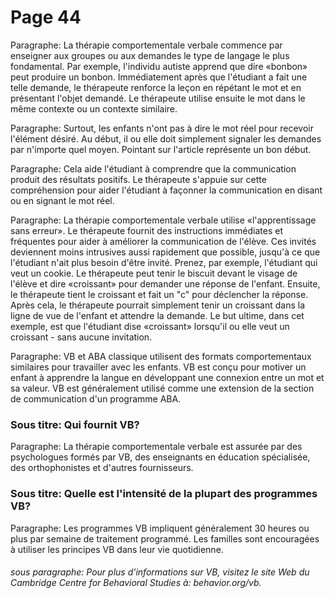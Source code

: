 # Page 44
Paragraphe: La thérapie comportementale verbale commence par enseigner aux groupes ou aux demandes le type de langage le plus fondamental. Par exemple, l'individu autiste apprend que dire «bonbon» peut produire un bonbon. Immédiatement après que l'étudiant a fait une telle demande, le thérapeute renforce la leçon en répétant le mot et en présentant l'objet demandé. Le thérapeute utilise ensuite le mot dans le même contexte ou un contexte similaire.

Paragraphe: Surtout, les enfants n'ont pas à dire le mot réel pour recevoir l'élément désiré. Au début, il ou elle doit simplement signaler les demandes par n'importe quel moyen. Pointant sur l'article représente un bon début.

Paragraphe: Cela aide l'étudiant à comprendre que la communication produit des résultats positifs. Le thérapeute s'appuie sur cette compréhension pour aider l'étudiant à façonner la communication en disant ou en signant le mot réel.

Paragraphe: La thérapie comportementale verbale utilise «l'apprentissage sans erreur». Le thérapeute fournit des instructions immédiates et fréquentes pour aider à améliorer la communication de l'élève. Ces invités deviennent moins intrusives aussi rapidement que possible, jusqu'à ce que l'étudiant n'ait plus besoin d'être invité. Prenez, par exemple, l'étudiant qui veut un cookie. Le thérapeute peut tenir le biscuit devant le visage de l'élève et dire «croissant» pour demander une réponse de l'enfant. Ensuite, le thérapeute tient le croissant et fait un "c" pour déclencher la réponse. Après cela, le thérapeute pourrait simplement tenir un croissant dans la ligne de vue de l'enfant et attendre la demande. Le but ultime, dans cet exemple, est que l'étudiant dise «croissant» lorsqu'il ou elle veut un croissant - sans aucune invitation.

Paragraphe: VB et ABA classique utilisent des formats comportementaux similaires pour travailler avec les enfants. VB est conçu pour motiver un enfant à apprendre la langue en développant une connexion entre un mot et sa valeur. VB est généralement utilisé comme une extension de la section de communication d'un programme ABA.

### Sous titre: Qui fournit VB?
Paragraphe: La thérapie comportementale verbale est assurée par des psychologues formés par VB, des enseignants en éducation spécialisée, des orthophonistes et d'autres fournisseurs.

### Sous titre: Quelle est l'intensité de la plupart des programmes VB?

Paragraphe: Les programmes VB impliquent généralement 30 heures ou plus par semaine de traitement programmé. Les familles sont encouragées à utiliser les principes VB dans leur vie quotidienne.

###### sous paragraphe: Pour plus d'informations sur VB, visitez le site Web du Cambridge Centre for Behavioral Studies à: behavior.org/vb.
